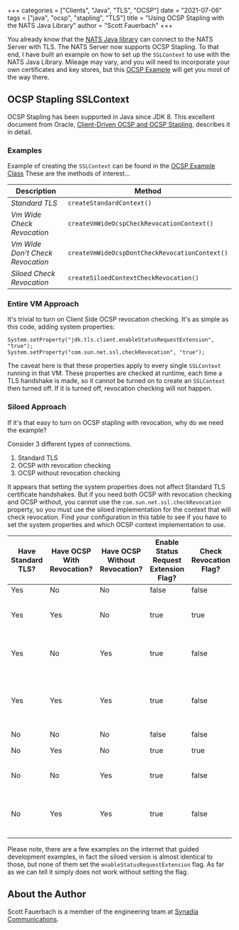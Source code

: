 +++
categories = ["Clients", "Java", "TLS", "OCSP"]
date = "2021-07-06"
tags = ["java", "ocsp", "stapling", "TLS"]
title = "Using OCSP Stapling with the NATS Java Library"
author = "Scott Fauerbach"
+++

You already know that the [NATS Java library](https://github.com/nats-io/nats.java) can connect to the NATS Server
with TLS. The NATS Server now supports OCSP Stapling. To that end, I have built an example on how to set up the `SSLContext`
to use with the NATS Java Library. Mileage may vary, and you will need to incorporate your own certificates and key stores,
but this [OCSP Example](https://github.com/nats-io/java-nats-examples/tree/main/ocsp) will get you most of the way there.

## OCSP Stapling SSLContext

OCSP Stapling has been supported in Java since JDK 8. This excellent document from Oracle, [Client-Driven OCSP and OCSP Stapling](https://docs.oracle.com/javase/8/docs/technotes/guides/security/jsse/ocsp.html), describes it in detail.

### Examples

Example of creating the `SSLContext` can be found in the [OCSP Example Class](https://github.com/nats-io/java-nats-examples/blob/main/ocsp/src/main/java/io/nats/ocsp/OcspExample.java)
These are the methods of interest...

| Description | Method |
| --- | --- |
| _Standard TLS_ | `createStandardContext()` |
| _Vm Wide Check Revocation_ | `createVmWideOcspCheckRevocationContext()` |
| _Vm Wide Don't Check Revocation_ | `createVmWideOcspDontCheckRevocationContext()` |
| _Siloed Check Revocation_ | `createSiloedContextCheckRevocation()` |

### Entire VM Approach

It's trivial to turn on Client Side OCSP revocation checking. It's as simple as this code, adding system properties:

```
System.setProperty("jdk.tls.client.enableStatusRequestExtension", "true");
System.setProperty("com.sun.net.ssl.checkRevocation", "true");
```

The caveat here is that these properties apply to every single `SSLContext` running in that VM.
These properties are checked at runtime, each time a TLS handshake is made, so it cannot be turned on
to create an `SSLContext` then turned off. If it is turned off, revocation checking will not happen.

### Siloed Approach

If it's that easy to turn on OCSP stapling with revocation, why do we need the example?

Consider 3 different types of connections.

1. Standard TLS
2. OCSP with revocation checking
3. OCSP without revocation checking

It appears that setting the system properties does not affect Standard TLS certificate handshakes.
But if you need both OCSP with revocation checking and OCSP without, you cannot use the `com.sun.net.ssl.checkRevocation` property,
so you must use the siloed implementation for the context that will check revocation.
Find your configuration in this table to see if you have to set the system properties and which OCSP context implementation to use.

| Have Standard TLS? | Have  OCSP With Revocation? | Have OCSP Without Revocation? | Enable Status Request Extension Flag? | Check Revocation Flag? | Use Context Implementations | 
| --- | --- | --- | --- | --- | --- |
| Yes | No  | No  | false | false | _Standard TLS_ | 
| Yes | Yes | No  | true  | true  | _Standard TLS_ and _Vm Wide Check Revocation_ |
| Yes | No  | Yes | true  | false | _Standard TLS_ and _Vm Wide Don't Check Revocation_ |
| Yes | Yes | Yes | true  | false | _Standard TLS_, _Siloed Check Revocation_ and _Vm Wide Don't Check Revocation_ |
| No  | No  | No  | false | false | None |
| No  | Yes | No  | true  | true  | _Vm Wide Check Revocation_ |
| No  | No  | Yes | true  | false | _Vm Wide Don't Check Revocation_ |
| No  | Yes | Yes | true  | false | _Siloed Check Revocation_ and _Vm Wide Don't Check Revocation_ |

Please note, there are a few examples on the internet that guided development examples, in fact the siloed version is almost identical to those,
but none of them set the `enableStatusRequestExtension` flag. As far as we can tell it simply does not work without setting the flag.

## About the Author

Scott Fauerbach is a member of the engineering team at [Synadia Communications](https://synadia.com).

